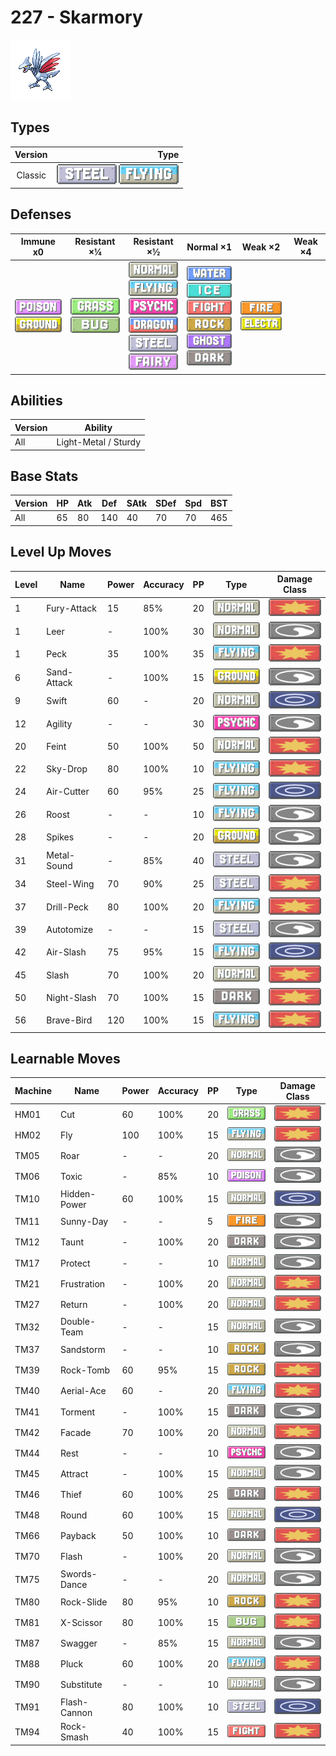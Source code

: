 # 227 - Skarmory

![skarmory](../img/pokemon/227.png)

## Types

| Version | Type                                                                |
| :-----: | ------------------------------------------------------------------: |
| Classic | ![steel](../img/types/steel.png) ![flying](../img/types/flying.png) |

## Defenses

| Immune x0                                                                 | Resistant ×¼                                                      | Resistant ×½                                                                                                                                                                                                                        | Normal ×1                                                                                                                                                                                                               | Weak ×2                                                                   | Weak ×4 |
| ------------------------------------------------------------------------- | ----------------------------------------------------------------- | ----------------------------------------------------------------------------------------------------------------------------------------------------------------------------------------------------------------------------------- | ----------------------------------------------------------------------------------------------------------------------------------------------------------------------------------------------------------------------- | ------------------------------------------------------------------------- | ------- |
| ![poison](../img/types/poison.png)<br/>![ground](../img/types/ground.png) | ![grass](../img/types/grass.png)<br/>![bug](../img/types/bug.png) | ![normal](../img/types/normal.png)<br/>![flying](../img/types/flying.png)<br/>![psychic](../img/types/psychic.png)<br/>![dragon](../img/types/dragon.png)<br/>![steel](../img/types/steel.png)<br/>![fairy](../img/types/fairy.png) | ![water](../img/types/water.png)<br/>![ice](../img/types/ice.png)<br/>![fighting](../img/types/fighting.png)<br/>![rock](../img/types/rock.png)<br/>![ghost](../img/types/ghost.png)<br/>![dark](../img/types/dark.png) | ![fire](../img/types/fire.png)<br/>![electric](../img/types/electric.png) |         |

## Abilities

| Version | Ability              |
| ------- | -------------------- |
| All     | Light-Metal / Sturdy |

## Base Stats

| Version | HP | Atk | Def | SAtk | SDef | Spd | BST |
| ------- | -- | --- | --- | ---- | ---- | --- | --- |
| All     | 65 | 80  | 140 | 40   | 70   | 70  | 465 |

## Level Up Moves

| Level | Name        | Power | Accuracy | PP | Type                                 | Damage Class                           |
| ----- | ----------- | ----- | -------- | -- | ------------------------------------ | -------------------------------------- |
| 1     | Fury-Attack | 15    | 85%      | 20 | ![normal](../img/types/normal.png)   | ![physical](../img/types/physical.png) |
| 1     | Leer        | -     | 100%     | 30 | ![normal](../img/types/normal.png)   | ![status](../img/types/status.png)     |
| 1     | Peck        | 35    | 100%     | 35 | ![flying](../img/types/flying.png)   | ![physical](../img/types/physical.png) |
| 6     | Sand-Attack | -     | 100%     | 15 | ![ground](../img/types/ground.png)   | ![status](../img/types/status.png)     |
| 9     | Swift       | 60    | -        | 20 | ![normal](../img/types/normal.png)   | ![special](../img/types/special.png)   |
| 12    | Agility     | -     | -        | 30 | ![psychic](../img/types/psychic.png) | ![status](../img/types/status.png)     |
| 20    | Feint       | 50    | 100%     | 50 | ![normal](../img/types/normal.png)   | ![physical](../img/types/physical.png) |
| 22    | Sky-Drop    | 80    | 100%     | 10 | ![flying](../img/types/flying.png)   | ![physical](../img/types/physical.png) |
| 24    | Air-Cutter  | 60    | 95%      | 25 | ![flying](../img/types/flying.png)   | ![special](../img/types/special.png)   |
| 26    | Roost       | -     | -        | 10 | ![flying](../img/types/flying.png)   | ![status](../img/types/status.png)     |
| 28    | Spikes      | -     | -        | 20 | ![ground](../img/types/ground.png)   | ![status](../img/types/status.png)     |
| 31    | Metal-Sound | -     | 85%      | 40 | ![steel](../img/types/steel.png)     | ![status](../img/types/status.png)     |
| 34    | Steel-Wing  | 70    | 90%      | 25 | ![steel](../img/types/steel.png)     | ![physical](../img/types/physical.png) |
| 37    | Drill-Peck  | 80    | 100%     | 20 | ![flying](../img/types/flying.png)   | ![physical](../img/types/physical.png) |
| 39    | Autotomize  | -     | -        | 15 | ![steel](../img/types/steel.png)     | ![status](../img/types/status.png)     |
| 42    | Air-Slash   | 75    | 95%      | 15 | ![flying](../img/types/flying.png)   | ![special](../img/types/special.png)   |
| 45    | Slash       | 70    | 100%     | 20 | ![normal](../img/types/normal.png)   | ![physical](../img/types/physical.png) |
| 50    | Night-Slash | 70    | 100%     | 15 | ![dark](../img/types/dark.png)       | ![physical](../img/types/physical.png) |
| 56    | Brave-Bird  | 120   | 100%     | 15 | ![flying](../img/types/flying.png)   | ![physical](../img/types/physical.png) |

## Learnable Moves

| Machine | Name         | Power | Accuracy | PP | Type                                   | Damage Class                           |
| ------- | ------------ | ----- | -------- | -- | -------------------------------------- | -------------------------------------- |
| HM01    | Cut          | 60    | 100%     | 20 | ![grass](../img/types/grass.png)       | ![physical](../img/types/physical.png) |
| HM02    | Fly          | 100   | 100%     | 15 | ![flying](../img/types/flying.png)     | ![physical](../img/types/physical.png) |
| TM05    | Roar         | -     | -        | 20 | ![normal](../img/types/normal.png)     | ![status](../img/types/status.png)     |
| TM06    | Toxic        | -     | 85%      | 10 | ![poison](../img/types/poison.png)     | ![status](../img/types/status.png)     |
| TM10    | Hidden-Power | 60    | 100%     | 15 | ![normal](../img/types/normal.png)     | ![special](../img/types/special.png)   |
| TM11    | Sunny-Day    | -     | -        | 5  | ![fire](../img/types/fire.png)         | ![status](../img/types/status.png)     |
| TM12    | Taunt        | -     | 100%     | 20 | ![dark](../img/types/dark.png)         | ![status](../img/types/status.png)     |
| TM17    | Protect      | -     | -        | 10 | ![normal](../img/types/normal.png)     | ![status](../img/types/status.png)     |
| TM21    | Frustration  | -     | 100%     | 20 | ![normal](../img/types/normal.png)     | ![physical](../img/types/physical.png) |
| TM27    | Return       | -     | 100%     | 20 | ![normal](../img/types/normal.png)     | ![physical](../img/types/physical.png) |
| TM32    | Double-Team  | -     | -        | 15 | ![normal](../img/types/normal.png)     | ![status](../img/types/status.png)     |
| TM37    | Sandstorm    | -     | -        | 10 | ![rock](../img/types/rock.png)         | ![status](../img/types/status.png)     |
| TM39    | Rock-Tomb    | 60    | 95%      | 15 | ![rock](../img/types/rock.png)         | ![physical](../img/types/physical.png) |
| TM40    | Aerial-Ace   | 60    | -        | 20 | ![flying](../img/types/flying.png)     | ![physical](../img/types/physical.png) |
| TM41    | Torment      | -     | 100%     | 15 | ![dark](../img/types/dark.png)         | ![status](../img/types/status.png)     |
| TM42    | Facade       | 70    | 100%     | 20 | ![normal](../img/types/normal.png)     | ![physical](../img/types/physical.png) |
| TM44    | Rest         | -     | -        | 10 | ![psychic](../img/types/psychic.png)   | ![status](../img/types/status.png)     |
| TM45    | Attract      | -     | 100%     | 15 | ![normal](../img/types/normal.png)     | ![status](../img/types/status.png)     |
| TM46    | Thief        | 60    | 100%     | 25 | ![dark](../img/types/dark.png)         | ![physical](../img/types/physical.png) |
| TM48    | Round        | 60    | 100%     | 15 | ![normal](../img/types/normal.png)     | ![special](../img/types/special.png)   |
| TM66    | Payback      | 50    | 100%     | 10 | ![dark](../img/types/dark.png)         | ![physical](../img/types/physical.png) |
| TM70    | Flash        | -     | 100%     | 20 | ![normal](../img/types/normal.png)     | ![status](../img/types/status.png)     |
| TM75    | Swords-Dance | -     | -        | 20 | ![normal](../img/types/normal.png)     | ![status](../img/types/status.png)     |
| TM80    | Rock-Slide   | 80    | 95%      | 10 | ![rock](../img/types/rock.png)         | ![physical](../img/types/physical.png) |
| TM81    | X-Scissor    | 80    | 100%     | 15 | ![bug](../img/types/bug.png)           | ![physical](../img/types/physical.png) |
| TM87    | Swagger      | -     | 85%      | 15 | ![normal](../img/types/normal.png)     | ![status](../img/types/status.png)     |
| TM88    | Pluck        | 60    | 100%     | 20 | ![flying](../img/types/flying.png)     | ![physical](../img/types/physical.png) |
| TM90    | Substitute   | -     | -        | 10 | ![normal](../img/types/normal.png)     | ![status](../img/types/status.png)     |
| TM91    | Flash-Cannon | 80    | 100%     | 10 | ![steel](../img/types/steel.png)       | ![special](../img/types/special.png)   |
| TM94    | Rock-Smash   | 40    | 100%     | 15 | ![fighting](../img/types/fighting.png) | ![physical](../img/types/physical.png) |